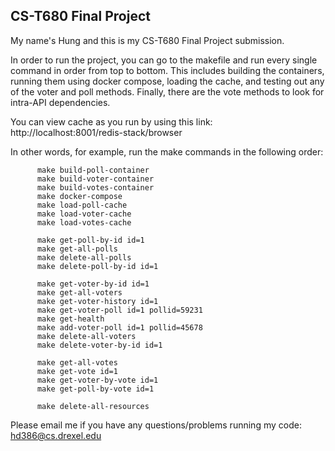 ## CS-T680 Final Project

My name's Hung and this is my CS-T680 Final Project submission.

In order to run the project, you can go to the makefile and run every single command in order from top to bottom. This includes building the containers, running them using docker compose, loading the cache, and testing out any of the voter and poll methods. Finally, there are the vote methods to look for intra-API dependencies.

You can view cache as you run by using this link: http://localhost:8001/redis-stack/browser

In other words, for example, run the make commands in the following order: 

```
      make build-poll-container
      make build-voter-container
      make build-votes-container
      make docker-compose
      make load-poll-cache
      make load-voter-cache
      make load-votes-cache

      make get-poll-by-id id=1
      make get-all-polls
      make delete-all-polls
      make delete-poll-by-id id=1

      make get-voter-by-id id=1
      make get-all-voters
      make get-voter-history id=1
      make get-voter-poll id=1 pollid=59231
      make get-health
      make add-voter-poll id=1 pollid=45678
      make delete-all-voters
      make delete-voter-by-id id=1

      make get-all-votes
      make get-vote id=1
      make get-voter-by-vote id=1
      make get-poll-by-vote id=1

      make delete-all-resources
```

Please email me if you have any questions/problems running my code: hd386@cs.drexel.edu